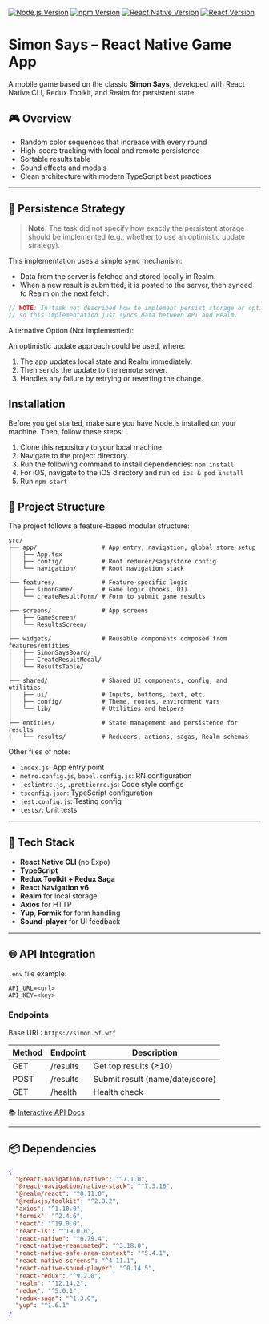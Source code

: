 [![Node.js Version](https://img.shields.io/badge/Node.js-v20.10.0-green.svg)](https://nodejs.org/)
[![npm Version](https://img.shields.io/badge/npm-v10.2.3-blueviolet.svg)](https://v3.yarnpkg.com/getting-started/install)
[![React Native Version](https://img.shields.io/badge/react--native-v0.79.4-darkblue.svg)](https://reactnative.dev/)
[![React Version](https://img.shields.io/badge/react-v19.0.0-blue.svg)](https://react.dev/)

# Simon Says – React Native Game App

A mobile game based on the classic **Simon Says**, developed with React Native CLI, Redux Toolkit, and Realm for persistent state.

## 🎮 Overview

- Random color sequences that increase with every round
- High-score tracking with local and remote persistence
- Sortable results table
- Sound effects and modals
- Clean architecture with modern TypeScript best practices

---

## 💾 Persistence Strategy

> **Note:** The task did not specify how exactly the persistent storage should be implemented (e.g., whether to use an optimistic update strategy).

This implementation uses a simple sync mechanism:
- Data from the server is fetched and stored locally in Realm.
- When a new result is submitted, it is posted to the server, then synced to Realm on the next fetch.

```ts
// NOTE: In task not described how to implement persist storage or optimistic update,
// so this implementation just syncs data between API and Realm.
```

Alternative Option (Not implemented):

An optimistic update approach could be used, where:
1.	The app updates local state and Realm immediately.
2.	Then sends the update to the remote server.
3.	Handles any failure by retrying or reverting the change.

## Installation
Before you get started, make sure you have Node.js installed on your machine. Then, follow these steps:

1. Clone this repository to your local machine.
2. Navigate to the project directory.
3. Run the following command to install dependencies: `npm install`
4. For iOS, navigate to the iOS directory and run `cd ios & pod install`
5. Run `npm start`

## 📂 Project Structure

The project follows a feature-based modular structure:

```
src/
├── app/                  # App entry, navigation, global store setup
│   ├── App.tsx
│   ├── config/           # Root reducer/saga/store config
│   └── navigation/       # Root navigation stack
│
├── features/             # Feature-specific logic
│   ├── simonGame/        # Game logic (hooks, UI)
│   └── createResultForm/ # Form to submit game results
│
├── screens/              # App screens
│   ├── GameScreen/
│   └── ResultsScreen/
│
├── widgets/              # Reusable components composed from features/entities
│   ├── SimonSaysBoard/
│   ├── CreateResultModal/
│   └── ResultsTable/
│
├── shared/               # Shared UI components, config, and utilities
│   ├── ui/               # Inputs, buttons, text, etc.
│   ├── config/           # Theme, routes, environment vars
│   └── lib/              # Utilities and helpers
│
├── entities/             # State management and persistence for results
│   └── results/          # Reducers, actions, sagas, Realm schemas
```

Other files of note:
- `index.js`: App entry point
- `metro.config.js`, `babel.config.js`: RN configuration
- `.eslintrc.js`, `.prettierrc.js`: Code style configs
- `tsconfig.json`: TypeScript configuration
- `jest.config.js`: Testing config
- `tests/`: Unit tests

---

## 🧩 Tech Stack

- **React Native CLI** (no Expo)
- **TypeScript**
- **Redux Toolkit + Redux Saga**
- **React Navigation v6**
- **Realm** for local storage
- **Axios** for HTTP
- **Yup**, **Formik** for form handling
- **Sound-player** for UI feedback

---

## 🌐 API Integration

`.env` file example:
```.dotenv
API_URL=<url>
API_KEY=<key>

```

### Endpoints

Base URL: `https://simon.5f.wtf`

| Method | Endpoint       | Description               |
|--------|----------------|---------------------------|
| GET    | /results       | Get top results (≥10)     |
| POST   | /results       | Submit result (name/date/score) |
| GET    | /health        | Health check              |

📚 [Interactive API Docs](https://simon.5f.wtf/api-docs/)

---

## 📦 Dependencies

```json
{
  "@react-navigation/native": "^7.1.0",
  "@react-navigation/native-stack": "^7.3.16",
  "@realm/react": "^0.11.0",
  "@reduxjs/toolkit": "^2.8.2",
  "axios": "^1.10.0",
  "formik": "^2.4.6",
  "react": "^19.0.0",
  "react-is": "^19.0.0",
  "react-native": "^0.79.4",
  "react-native-reanimated": "^3.18.0",
  "react-native-safe-area-context": "^5.4.1",
  "react-native-screens": "^4.11.1",
  "react-native-sound-player": "^0.14.5",
  "react-redux": "^9.2.0",
  "realm": "^12.14.2",
  "redux": "^5.0.1",
  "redux-saga": "^1.3.0",
  "yup": "^1.6.1"
}
